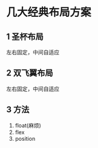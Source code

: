 # 几大经典布局方案

## 1 圣杯布局

左右固定，中间自适应

## 2 双飞翼布局

左右固定，中间自适应

## 3 方法

1. float(麻烦)
2. flex
3. position
